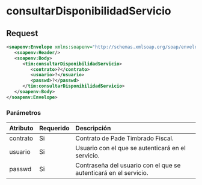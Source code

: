 # consultarDisponibilidadServicio

## Request

```xml
<soapenv:Envelope xmlns:soapenv="http://schemas.xmlsoap.org/soap/envelope/" xmlns:tim="timbrado.ws.pade.mx">
   <soapenv:Header/>
   <soapenv:Body>
      <tim:consultarDisponibilidadServicio>
         <contrato>?</contrato>
         <usuario>?</usuario>
         <passwd>?</passwd>
      </tim:consultarDisponibilidadServicio>
   </soapenv:Body>
</soapenv:Envelope>
```

### Parámetros

| Atributo      | Requerido | Descripción |
| ------------- |:--------- |:----------- |
| contrato      | Si        | Contrato de Pade Timbrado Fiscal. | 
| usuario       | Si        | Usuario con el que se autenticará en el servicio. |
| passwd        | Si        | Contraseña del usuario con el que se autenticará en el servicio. |
